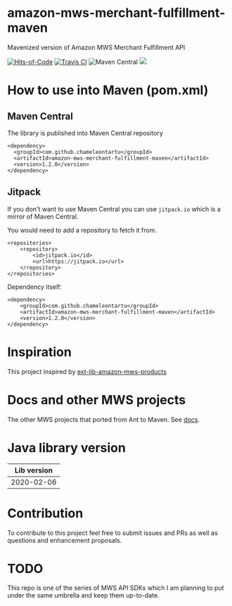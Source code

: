 # amazon-mws-merchant-fulfillment-maven
Mavenized version of Amazon MWS Merchant Fulfillment API

[![Hits-of-Code](https://hitsofcode.com/github/chameleontartu/amazon-mws-merchant-fulfillment-maven)](https://hitsofcode.com/view/github/chameleontartu/amazon-mws-merchant-fulfillment-maven)
[![Travis CI](https://travis-ci.org/ChameleonTartu/amazon-mws-merchant-fulfillment-maven.svg?branch=master)](https://travis-ci.org/ChameleonTartu/amazon-mws-merchant-fulfillment-maven)
![Maven Central](https://img.shields.io/maven-central/v/com.github.chameleontartu/amazon-mws-merchant-fulfillment-maven)
[![](https://jitpack.io/v/ChameleonTartu/amazon-mws-merchant-fulfillment-maven.svg)](https://jitpack.io/#ChameleonTartu/amazon-mws-merchant-fulfillment-maven)

# How to use into Maven (pom.xml)

## Maven Central

The library is published into Maven Central repository

```
<dependency>
  <groupId>com.github.chameleontartu</groupId>
  <artifactId>amazon-mws-merchant-fulfillment-maven</artifactId>
  <version>1.2.0</version>
</dependency>
```

## Jitpack

If you don't want to use Maven Central you can use `jitpack.io` which is a mirror of Maven Central.

You would need to add a repository to fetch it from.

```
<repositories>
    <repository>
        <id>jitpack.io</id>
        <url>https://jitpack.io</url>
    </repository>
</repositories>
```

Dependency itself:
```
<dependency>
    <groupId>com.github.chameleontartu</groupId>
    <artifactId>amazon-mws-merchant-fulfillment-maven</artifactId>
    <version>1.2.0</version>
</dependency>
```

# Inspiration

This project inspired by [ext-lib-amazon-mws-products](https://github.com/trifonnt/ext-lib-amazon-mws-products)

# Docs and other MWS projects

The other MWS projects that ported from Ant to Maven. See [docs](https://github.com/ChameleonTartu/amazon-mws-docs).


# Java library version

| Lib version  |
|--------------|
| 2020-02-06   |

# Contribution

To contribute to this project feel free to submit issues and PRs as well as questions and enhancement proposals.

# TODO

This repo is one of the series of MWS API SDKs which I am planning to put under the same umbrella and keep them up-to-date.
